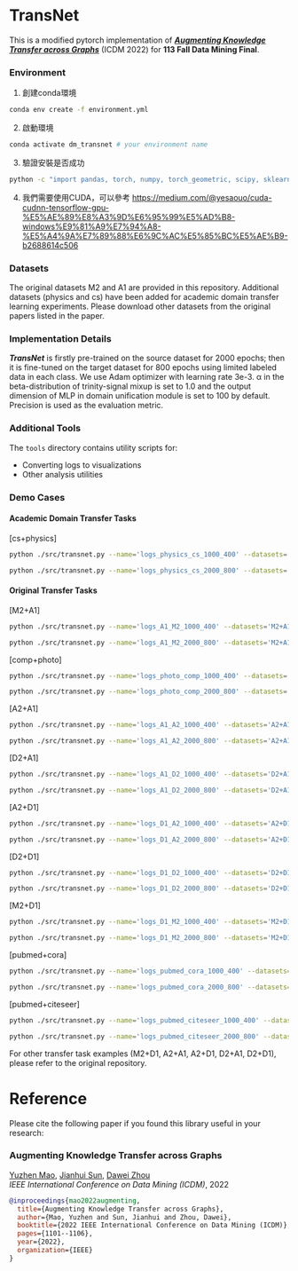 # TransNet

This is a modified pytorch implementation of [_**Augmenting Knowledge Transfer across Graphs**_](https://ieeexplore.ieee.org/stamp/stamp.jsp?arnumber=10027706) (ICDM 2022) for **113 Fall Data Mining Final**.

### Environment
1. 創建conda環境
```bash
conda env create -f environment.yml
```

2. 啟動環境
```bash
conda activate dm_transnet # your environment name
```

3. 驗證安裝是否成功
```bash
python -c "import pandas, torch, numpy, torch_geometric, scipy, sklearn, matplotlib, pymetis, structlog, tensorboardX; print('All packages imported successfully!')"
```

4. 我們需要使用CUDA，可以參考 https://medium.com/@yesaouo/cuda-cudnn-tensorflow-gpu-%E5%AE%89%E8%A3%9D%E6%95%99%E5%AD%B8-windows%E9%81%A9%E7%94%A8-%E5%A4%9A%E7%89%88%E6%9C%AC%E5%85%BC%E5%AE%B9-b2688614c506


### Datasets
The original datasets M2 and A1 are provided in this repository. Additional datasets (physics and cs) have been added for academic domain transfer learning experiments. 
Please download other datasets from the original papers listed in the paper.

### Implementation Details
_**TransNet**_ is firstly pre-trained on the source dataset for 2000 epochs; then it is fine-tuned on the target dataset for 800 epochs using limited labeled data in each class. We use Adam optimizer with learning rate 3e-3. α in the beta-distribution of trinity-signal mixup is set to 1.0 and the output dimension of MLP in domain unification module is set to 100 by default. Precision is used as the evaluation metric.

### Additional Tools
The `tools` directory contains utility scripts for:
- Converting logs to visualizations
- Other analysis utilities

### Demo Cases

#### Academic Domain Transfer Tasks
[cs+physics]
```bash
python ./src/transnet.py --name='logs_physics_cs_1000_400' --datasets='cs+physics' --finetune_epoch=400 --mu=1e-2 --seed=100 --gnn='gcn' --few_shot=5  --epoch=1000  --batch_size=-1   --finetune_lr=0.01  --pre_finetune=200 --ratio=0.7 --disc='3' --_lambda=0.02  --_lambda=0.05 --_alpha=0.01 --_alpha=0.01

python ./src/transnet.py --name='logs_physics_cs_2000_800' --datasets='cs+physics' --finetune_epoch=800 --mu=1e-2 --seed=100 --gnn='gcn' --few_shot=5  --epoch=2000  --batch_size=-1   --finetune_lr=0.01  --pre_finetune=200 --ratio=0.7 --disc='3' --_lambda=0.02  --_lambda=0.05 --_alpha=0.01 --_alpha=0.01
```

#### Original Transfer Tasks
[M2+A1]
```bash
python ./src/transnet.py --name='logs_A1_M2_1000_400' --datasets='M2+A1' --finetune_epoch=400 --mu=1e-2 --seed=100 --gnn='gcn' --few_shot=5  --epoch=1000  --batch_size=-1   --finetune_lr=0.01  --pre_finetune=200 --ratio=0.7 --disc='3' --_lambda=0.02  --_lambda=0.05 --_alpha=0.01 --_alpha=0.01

python ./src/transnet.py --name='logs_A1_M2_2000_800' --datasets='M2+A1' --finetune_epoch=800 --mu=1e-2 --seed=100 --gnn='gcn' --few_shot=5  --epoch=2000  --batch_size=-1   --finetune_lr=0.01  --pre_finetune=200 --ratio=0.7 --disc='3' --_lambda=0.02  --_lambda=0.05 --_alpha=0.01 --_alpha=0.01
```

[comp+photo]
```bash
python ./src/transnet.py --name='logs_photo_comp_1000_400' --datasets='comp+photo' --finetune_epoch=400 --mu=1e-2 --seed=100 --gnn='gcn' --few_shot=5  --epoch=1000  --batch_size=-1   --finetune_lr=0.01  --pre_finetune=200 --ratio=0.7 --disc='3' --_lambda=0.02  --_lambda=0.05 --_alpha=0.01 --_alpha=0.01

python ./src/transnet.py --name='logs_photo_comp_2000_800' --datasets='comp+photo' --finetune_epoch=800 --mu=1e-2 --seed=100 --gnn='gcn' --few_shot=5  --epoch=2000  --batch_size=-1   --finetune_lr=0.01  --pre_finetune=200 --ratio=0.7 --disc='3' --_lambda=0.02  --_lambda=0.05 --_alpha=0.01 --_alpha=0.01
```

[A2+A1]
```bash
python ./src/transnet.py --name='logs_A1_A2_1000_400' --datasets='A2+A1' --finetune_epoch=400 --mu=1e-2 --seed=100 --gnn='gcn' --few_shot=5  --epoch=1000  --batch_size=-1   --finetune_lr=0.01  --pre_finetune=200 --ratio=0.7 --disc='3' --_lambda=0.02  --_lambda=0.05 --_alpha=0.01 --_alpha=0.01

python ./src/transnet.py --name='logs_A1_A2_2000_800' --datasets='A2+A1' --finetune_epoch=800 --mu=1e-2 --seed=100 --gnn='gcn' --few_shot=5  --epoch=2000  --batch_size=-1   --finetune_lr=0.01  --pre_finetune=200 --ratio=0.7 --disc='3' --_lambda=0.02  --_lambda=0.05 --_alpha=0.01 --_alpha=0.01
```

[D2+A1]
```bash
python ./src/transnet.py --name='logs_A1_D2_1000_400' --datasets='D2+A1' --finetune_epoch=400 --mu=1e-2 --seed=100 --gnn='gcn' --few_shot=5  --epoch=1000  --batch_size=-1   --finetune_lr=0.01  --pre_finetune=200 --ratio=0.7 --disc='3' --_lambda=0.02  --_lambda=0.05 --_alpha=0.01 --_alpha=0.01

python ./src/transnet.py --name='logs_A1_D2_2000_800' --datasets='D2+A1' --finetune_epoch=800 --mu=1e-2 --seed=100 --gnn='gcn' --few_shot=5  --epoch=2000  --batch_size=-1   --finetune_lr=0.01  --pre_finetune=200 --ratio=0.7 --disc='3' --_lambda=0.02  --_lambda=0.05 --_alpha=0.01 --_alpha=0.01
```

[A2+D1]
```bash
python ./src/transnet.py --name='logs_D1_A2_1000_400' --datasets='A2+D1' --finetune_epoch=400 --mu=1e-2 --seed=100 --gnn='gcn' --few_shot=5  --epoch=1000  --batch_size=-1   --finetune_lr=0.01  --pre_finetune=200 --ratio=0.7 --disc='3' --_lambda=0.02  --_lambda=0.05 --_alpha=0.01 --_alpha=0.01

python ./src/transnet.py --name='logs_D1_A2_2000_800' --datasets='A2+D1' --finetune_epoch=800 --mu=1e-2 --seed=100 --gnn='gcn' --few_shot=5  --epoch=2000  --batch_size=-1   --finetune_lr=0.01  --pre_finetune=200 --ratio=0.7 --disc='3' --_lambda=0.02  --_lambda=0.05 --_alpha=0.01 --_alpha=0.01
```

[D2+D1]
```bash
python ./src/transnet.py --name='logs_D1_D2_1000_400' --datasets='D2+D1' --finetune_epoch=400 --mu=1e-2 --seed=100 --gnn='gcn' --few_shot=5  --epoch=1000  --batch_size=-1   --finetune_lr=0.01  --pre_finetune=200 --ratio=0.7 --disc='3' --_lambda=0.02  --_lambda=0.05 --_alpha=0.01 --_alpha=0.01

python ./src/transnet.py --name='logs_D1_D2_2000_800' --datasets='D2+D1' --finetune_epoch=800 --mu=1e-2 --seed=100 --gnn='gcn' --few_shot=5  --epoch=2000  --batch_size=-1   --finetune_lr=0.01  --pre_finetune=200 --ratio=0.7 --disc='3' --_lambda=0.02  --_lambda=0.05 --_alpha=0.01 --_alpha=0.01
```

[M2+D1]
```bash
python ./src/transnet.py --name='logs_D1_M2_1000_400' --datasets='M2+D1' --finetune_epoch=400 --mu=1e-2 --seed=100 --gnn='gcn' --few_shot=5  --epoch=1000  --batch_size=-1   --finetune_lr=0.01  --pre_finetune=200 --ratio=0.7 --disc='3' --_lambda=0.02  --_lambda=0.05 --_alpha=0.01 --_alpha=0.01

python ./src/transnet.py --name='logs_D1_M2_2000_800' --datasets='M2+D1' --finetune_epoch=800 --mu=1e-2 --seed=100 --gnn='gcn' --few_shot=5  --epoch=2000  --batch_size=-1   --finetune_lr=0.01  --pre_finetune=200 --ratio=0.7 --disc='3' --_lambda=0.02  --_lambda=0.05 --_alpha=0.01 --_alpha=0.01
```

[pubmed+cora]
```bash
python ./src/transnet.py --name='logs_pubmed_cora_1000_400' --datasets='cora+pubmed' --finetune_epoch=400 --mu=1e-2 --seed=100 --gnn='gcn' --few_shot=5  --epoch=1000  --batch_size=-1   --finetune_lr=0.01  --pre_finetune=200 --ratio=0.7 --disc='3' --_lambda=0.02  --_lambda=0.05 --_alpha=0.01 --_alpha=0.01

python ./src/transnet.py --name='logs_pubmed_cora_2000_800' --datasets='cora+pubmed' --finetune_epoch=800 --mu=1e-2 --seed=100 --gnn='gcn' --few_shot=5  --epoch=2000  --batch_size=-1   --finetune_lr=0.01  --pre_finetune=200 --ratio=0.7 --disc='3' --_lambda=0.02  --_lambda=0.05 --_alpha=0.01 --_alpha=0.01
```

[pubmed+citeseer]
```bash
python ./src/transnet.py --name='logs_pubmed_citeseer_1000_400' --datasets='citeseer+pubmed' --finetune_epoch=400 --mu=1e-2 --seed=100 --gnn='gcn' --few_shot=5  --epoch=1000  --batch_size=-1   --finetune_lr=0.01  --pre_finetune=200 --ratio=0.7 --disc='3' --_lambda=0.02  --_lambda=0.05 --_alpha=0.01 --_alpha=0.01

python ./src/transnet.py --name='logs_pubmed_citeseer_2000_800' --datasets='citeseer+pubmed' --finetune_epoch=800 --mu=1e-2 --seed=100 --gnn='gcn' --few_shot=5  --epoch=2000  --batch_size=-1   --finetune_lr=0.01  --pre_finetune=200 --ratio=0.7 --disc='3' --_lambda=0.02  --_lambda=0.05 --_alpha=0.01 --_alpha=0.01
```

For other transfer task examples (M2+D1, A2+A1, A2+D1, D2+A1, D2+D1), please refer to the original repository.

# Reference

Please cite the following paper if you found this library useful in your research:

### Augmenting Knowledge Transfer across Graphs
[Yuzhen Mao](https://scholar.google.com/citations?user=9wKn1A0AAAAJ&hl=en), [Jianhui Sun](https://jsycsjh.github.io/), [Dawei Zhou](https://sites.google.com/view/dawei-zhou/home)\
*IEEE International Conference on Data Mining (ICDM)*, 2022

```bibtex
@inproceedings{mao2022augmenting,
  title={Augmenting Knowledge Transfer across Graphs},
  author={Mao, Yuzhen and Sun, Jianhui and Zhou, Dawei},
  booktitle={2022 IEEE International Conference on Data Mining (ICDM)},
  pages={1101--1106},
  year={2022},
  organization={IEEE}
}
```